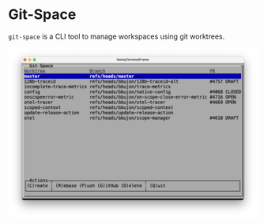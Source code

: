 # Git-Space

`git-space` is a CLI tool to manage workspaces using git worktrees.

![screenshot](screenshot.png)
